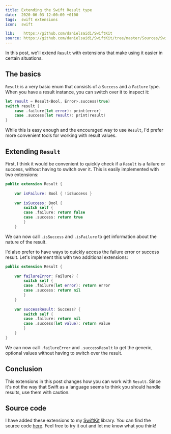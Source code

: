 ```yaml
---
title: Extending the Swift Result type
date:  2020-06-03 12:00:00 +0100
tags:  swift extensions
icon:  swift

lib:    https://github.com/danielsaidi/SwiftKit
source: https://github.com/danielsaidi/SwiftKit/tree/master/Sources/SwiftKit/Extensions
---
```


In this post, we'll extend `Result` with extensions that make using it easier in certain situations. 


## The basics

`Result` is a very basic enum that consists of a `Success` and a `Failure` type. When you have a result instance, you can switch over it to inspect it:

```swift
let result = Result<Bool, Error>.success(true)
switch result {
    case .failure(let error): print(error)
    case .success(let result): print(result)
}
```

While this is easy enough and the encouraged way to use `Result`, I'd prefer more convenient tools for working with result values.


## Extending `Result`

First, I think it would be convenient to quickly check if a `Result` is a failure or success, without having to switch over it. This is easily implemented with two extensions:

```swift
public extension Result {
    
    var isFailure: Bool { !isSuccess }
    
    var isSuccess: Bool {
        switch self {
        case .failure: return false
        case .success: return true
        }
    } 
```

We can now call `.isSuccess` and `.isFailure` to get information about the nature of the result.

I'd also prefer to have ways to quickly access the failure error or success result. Let's implement this with two additional extensions:

```swift
public extension Result {
    
    var failureError: Failure? {
        switch self {
        case .failure(let error): return error
        case .success: return nil
        }
    }
    
    var successResult: Success? {
        switch self {
        case .failure: return nil
        case .success(let value): return value
        }
    }
}
```

We can now call `.failureError` and `.successResult` to get the generic, optional values without having to switch over the result.


## Conclusion

This extensions in this post changes how you can work with `Result`. Since it's not the way that Swift as a language seems to think you should handle results, use them with caution.


## Source code

I have added these extensions to my [SwiftKit]({{page.lib}}) library. You can find the source code [here]({{page.source}}). Feel free to try it out and let me know what you think!